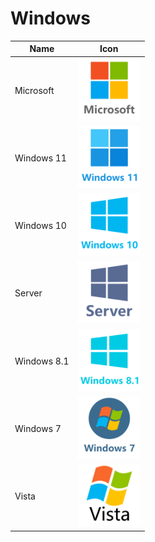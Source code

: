 # Windows
Name|Icon
--|--
Microsoft|<img src="Microsoft.png" width="100px">
Windows 11|<img src="Win11.png" width="100px">
Windows 10|<img src="Win10.png" width="100px">
Server|<img src="Server.png" width="100px">
Windows 8.1|<img src="Win8.1.png" width="100px">
Windows 7|<img src="Win7.png" width="100px">
Vista|<img src="Vista.png" width="100px">

